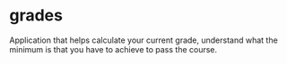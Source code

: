 # grades
Application that helps calculate your current grade, understand what the minimum is that you have to achieve to pass the course. 
